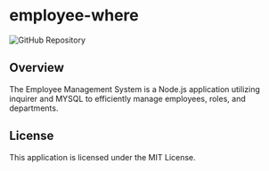 # employee-where

![GitHub Repository](https://github.com/FriedaHF/employee-where)

## Overview

The Employee Management System is a Node.js application utilizing inquirer and MYSQL to efficiently manage employees, roles, and departments.


## License

This application is licensed under the MIT License.
